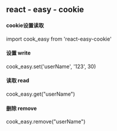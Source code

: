 ## react - easy - cookie

#### cookie设置读取

import cook_easy from 'react-easy-cookie'

#### 设置 write

cook_easy.set('userName', '123', 30)

#### 读取 read

cook_easy.get("userName")

#### 删除 remove

cook_easy.remove("userName")
